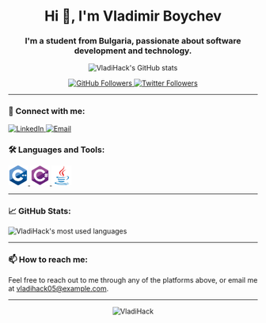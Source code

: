 <h1 align="center">Hi 👋, I'm Vladimir Boychev</h1>
<h3 align="center">I'm a student from Bulgaria, passionate about software development and technology.</h3>

<p align="center">
  <img src="https://github-readme-stats.vercel.app/api?username=VladiHack&show_icons=true&theme=radical" alt="VladiHack's GitHub stats" />
</p>

<p align="center">
  <a href="https://github.com/VladiHack">
    <img src="https://img.shields.io/github/followers/VladiHack?label=Follow&style=social" alt="GitHub Followers" />
  </a>
  <a href="https://twitter.com/VladiHack">
    <img src="https://img.shields.io/twitter/follow/VladiHack?label=Follow&style=social" alt="Twitter Followers" />
  </a>
</p>

---

<h3 align="left">🔗 Connect with me:</h3>
<p align="left">
  <a href="https://linkedin.com/in/VladiHack" target="_blank">
    <img src="https://img.shields.io/badge/LinkedIn-0077B5?style=for-the-badge&logo=linkedin&logoColor=white" alt="LinkedIn" />
  </a>
  <a href="mailto:vladi.boychev05@gmail.com">
    <img src="https://img.shields.io/badge/Email-D14836?style=for-the-badge&logo=gmail&logoColor=white" alt="Email" />
  </a>
</p>

<h3 align="left">🛠️ Languages and Tools:</h3>
<p align="left">
  <a href="https://www.w3schools.com/cpp/" target="_blank" rel="noreferrer">
    <img src="https://raw.githubusercontent.com/devicons/devicon/master/icons/cplusplus/cplusplus-original.svg" alt="C++" width="40" height="40"/>
  </a>
  <a href="https://www.w3schools.com/cs/" target="_blank" rel="noreferrer">
    <img src="https://raw.githubusercontent.com/devicons/devicon/master/icons/csharp/csharp-original.svg" alt="C#" width="40" height="40"/>
  </a>
  <a href="https://www.java.com/" target="_blank" rel="noreferrer">
    <img src="https://raw.githubusercontent.com/devicons/devicon/master/icons/java/java-original.svg" alt="Java" width="40" height="40"/>
  </a>




</p>

---

<h3 align="left">📈 GitHub Stats:</h3>
<p align="left">
  <img src="https://github-readme-stats.vercel.app/api/top-langs?username=VladiHack&show_icons=true&locale=en&layout=compact&theme=radical" alt="VladiHack's most used languages" />
</p>

---

<h3 align="left">📫 How to reach me:</h3>
<p align="left">
  Feel free to reach out to me through any of the platforms above, or email me at <a href="mailto:vladihack@example.com">vladihack05@example.com</a>.
</p>

---

<p align="center">
  <img src="https://komarev.com/ghpvc/?username=VladiHack&label=Profile%20views&color=0e75b6&style=flat" alt="VladiHack" />
</p>
